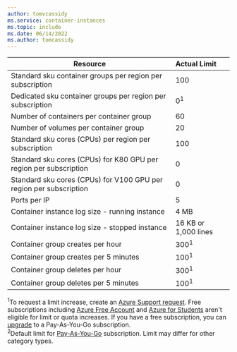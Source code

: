 ```yaml
---
author: tomvcassidy
ms.service: container-instances
ms.topic: include
ms.date: 06/14/2022
ms.author: tomcassidy
---
```

| Resource | Actual Limit |
| --- | :--- |
| Standard sku container groups per region per subscription | 100 |
| Dedicated sku container groups per region per subscription | 0<sup>1</sup> |
| Number of containers per container group | 60 |
| Number of volumes per container group | 20 |
| Standard sku cores (CPUs) per region per subscription | 100 | 
| Standard sku cores (CPUs) for K80 GPU per region per subscription | 0 |
| Standard sku cores (CPUs) for V100 GPU per region per subscription | 0 |
| Ports per IP | 5 |
| Container instance log size - running instance | 4 MB |
| Container instance log size - stopped instance | 16 KB or 1,000 lines |
| Container group creates per hour |300<sup>1</sup> |
| Container group creates per 5 minutes | 100<sup>1</sup> |
| Container group deletes per hour | 300<sup>1</sup> |
| Container group deletes per 5 minutes | 100<sup>1</sup> |


<sup>1</sup>To request a limit increase, create an [Azure Support request][azure-support]. Free subscriptions including [Azure Free Account](https://azure.microsoft.com/offers/ms-azr-0044p/) and [Azure for Students](https://azure.microsoft.com/offers/ms-azr-0170p/) aren't eligible for limit or quota increases. If you have a free subscription, you can [upgrade](../articles/cost-management-billing/manage/upgrade-azure-subscription.md) to a Pay-As-You-Go subscription.<br />
<sup>2</sup>Default limit for [Pay-As-You-Go](https://azure.microsoft.com/offers/ms-azr-0003p/) subscription. Limit may differ for other category types.<br/>

<!-- LINKS - External -->
[azure-support]: https://portal.azure.com/#blade/Microsoft_Azure_Support/HelpAndSupportBlade/newsupportrequest
